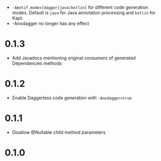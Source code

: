 * `-Amotif.mode=[dagger|java|kotlin]` for different code generation modes. Default is `java` for Java annotation processing and `kotlin` for Kapt.
* -Anodagger no longer has any effect

# 0.1.3

* Add Javadocs mentioning original consumers of generated Dependencies methods

# 0.1.2

* Enable Daggerless code generation with `-Anodagger=true`

# 0.1.1

* Disallow @Nullable child method parameters

# 0.1.0
